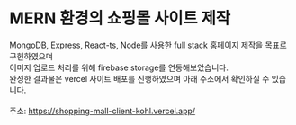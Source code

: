 # MERN 환경의 쇼핑몰 사이트 제작

MongoDB, Express, React-ts, Node를 사용한 full stack 홈페이지 제작을 목표로 구현하였으며 <br />
이미지 업로드 처리를 위해 firebase storage를 연동해보았습니다.<br />
완성한 결과물은 vercel 사이트 배포를 진행하였으며 아래 주소에서 확인하실 수 있습니다.<br />
<br />
주소: https://shopping-mall-client-kohl.vercel.app/
